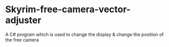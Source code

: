 # Skyrim-free-camera-vector-adjuster
A C# program which is used to change the display &amp; change the position of the free camera 
